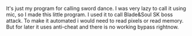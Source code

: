 It's just my program for calling sword dance. I was very lazy to call it using mic, so I made this little program. I used it to call Blade&Soul SK boss attack.
To make it automated i would need to read pixels or read memory. But for later it uses anti-cheat and there is no working bypass rightnow.
